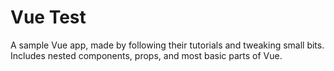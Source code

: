# Vue Test


A sample Vue app, made by following their tutorials and tweaking small bits. Includes nested components, props, and most basic parts of Vue. 